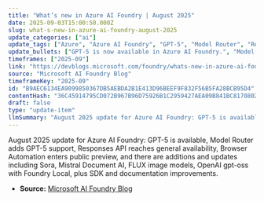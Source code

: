 ```yaml
---
title: "What’s new in Azure AI Foundry | August 2025"
date: 2025-09-03T15:00:50.000Z
slug: what-s-new-in-azure-ai-foundry-august-2025
update_categories: ["ai"]
update_tags: ["Azure", "Azure AI Foundry", "GPT-5", "Model Router", "Responses API", "Browser Automation", "Sora", "Mistral Document AI", "FLUX", "OpenAI gpt-oss", "Foundry Local", "SDK", "Documentation", "August 2025"]
update_bullets: ["GPT-5 is now available in Azure AI Foundry.", "Model Router adds support for GPT-5.", "Responses API is generally available (GA).", "Browser Automation enters public preview.", "Sora receives feature and/or performance updates.", "Mistral Document AI is added to Foundry.", "FLUX family of image models introduced.", "OpenAI gpt-oss supported with Foundry Local deployment.", "SDKs and documentation updated to reflect new models and APIs."]
timeframes: ["2025-09"]
link: "https://devblogs.microsoft.com/foundry/whats-new-in-azure-ai-foundry-august-2025/"
source: "Microsoft AI Foundry Blog"
timeframeKey: "2025-09"
id: "B9AEC6134EA9099850367DB5AEBDA2B1E413D96BEEF9F832F56B5FA28BCB95D4"
contentHash: "36C45914795CD072B967B96D75926B1C2959427AEA09B841BC817080222DE2ED"
draft: false
type: "update-item"
llmSummary: "August 2025 update for Azure AI Foundry: GPT-5 is available, Model Router adds GPT-5 support, Responses API reaches general availability, Browser Automation enters public preview, and there are additions and updates including Sora, Mistral Document AI, FLUX image models, OpenAI gpt-oss with Foundry Local, plus SDK and documentation improvements."
---
```


August 2025 update for Azure AI Foundry: GPT-5 is available, Model Router adds GPT-5 support, Responses API reaches general availability, Browser Automation enters public preview, and there are additions and updates including Sora, Mistral Document AI, FLUX image models, OpenAI gpt-oss with Foundry Local, plus SDK and documentation improvements.

- **Source:** [Microsoft AI Foundry Blog](https://devblogs.microsoft.com/foundry/whats-new-in-azure-ai-foundry-august-2025/)
